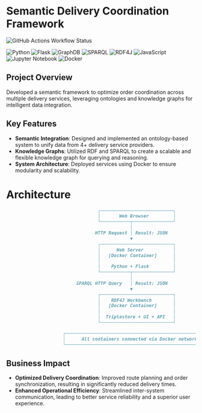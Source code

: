 # Semantic Delivery Coordination Framework
![GitHub Actions Workflow Status](https://img.shields.io/github/actions/workflow/status/amertu/semantic-delivery-optimizer/docker-build.yml?logo=github)

![Python](https://img.shields.io/badge/Python-3.11-3776AB?logo=python&logoColor=white)
![Flask](https://img.shields.io/badge/Flask-2.2.5-2a2929?logo=flask&logoColor=white)
![GraphDB](https://img.shields.io/badge/GraphDB-8.7-F05032?logo=graphdb&logoColor=white)
![SPARQL](https://img.shields.io/badge/SPARQL-E34F26?logo=rdf4j&logoColor=white)
![RDF4J](https://img.shields.io/badge/RDF4J-3.3.7-3776AB?logo=rdf4j&logoColor=white)
![JavaScript](https://img.shields.io/badge/JavaScript-F7DF1E?logo=javascript&logoColor=black)
![Jupyter Notebook](https://img.shields.io/badge/Jupyter%20Notebook-%E2%9C%94-F37626?logo=jupyter&logoColor=white)
![Docker](https://img.shields.io/badge/Docker-3.0-2496ED?logo=docker&logoColor=white)

## Project Overview
Developed a semantic framework to optimize order coordination across multiple delivery services, leveraging ontologies and knowledge graphs for intelligent data integration.


## Key Features
- **Semantic Integration**: Designed and implemented an ontology-based system to unify data from 4+ delivery service providers.
- **Knowledge Graphs**: Utilized RDF and SPARQL to create a scalable and flexible knowledge graph for querying and reasoning.
- **System Architecture**: Deployed services using Docker to ensure modularity and scalability.
  
# Architecture
```markdown
                                  ┌───────────────────────────┐
                                  │       Web Browser         │
                                  └───────────┬───────────────┘
                                              │
                                 HTTP Request │ Result: JSON
                                              ▼
                                  ┌───────────────────────────┐
                                  │      Web Server           │
                                  │   [Docker Container]      │
                                  │                           │
                                  │    Python + Flask         │
                                  └───────────┬───────────────┘
                                              │
                          SPARQL HTTP Query   │ Result: JSON
                                              ▼
                                  ┌───────────────────────────┐
                                  │    RDF4J Workbench        │
                                  │   [Docker Container]      │
                                  │                           │
                                  │  Triplestore + UI + API   │
                                  └───────────────────────────┘

                     ┌─────────────────────────────────────────────────────┐
                     │      All containers connected via Docker network    │
                     └─────────────────────────────────────────────────────┘

```

## Business Impact
- **Optimized Delivery Coordination**: Improved route planning and order synchronization, resulting in significantly reduced delivery times.
- **Enhanced Operational Efficiency**: Streamlined inter-system communication, leading to better service reliability and a superior user experience.





